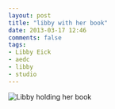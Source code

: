 ```yaml
---
layout: post
title: "libby with her book"
date: 2013-03-17 12:46
comments: false
tags: 
- Libby Eick
- aedc
- libby
- studio
---
```


![Libby holding her book](http://media.eick.us/media/photographs/2013/2013-01-11/Libby-Book-2013-01-11-at-18-04-00.jpg)
